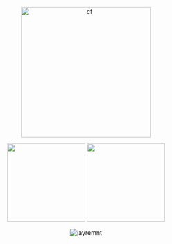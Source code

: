 <p align="center" ><img alt="cf" src="https://i.ibb.co/JmgGbhr/cf.webp" width="300em"/></p>

<p align="center">
    <img height="180em" src="https://github-readme-stats.vercel.app/api?username=jayremnt&show_icons=true&theme=midnight-purple&locale=en&hide_border=true&rank_icon=github"/>
    <img height="180em" src="https://github-readme-stats.vercel.app/api/top-langs?username=jayremnt&show_icons=true&theme=midnight-purple&locale=en&layout=compact&hide_border=true"/>
</p>

<p align="center"> <img src="https://komarev.com/ghpvc/?username=jayremnt&label=Profile%20views&color=blueviolet&style=flat" alt="jayremnt" /> </p>
